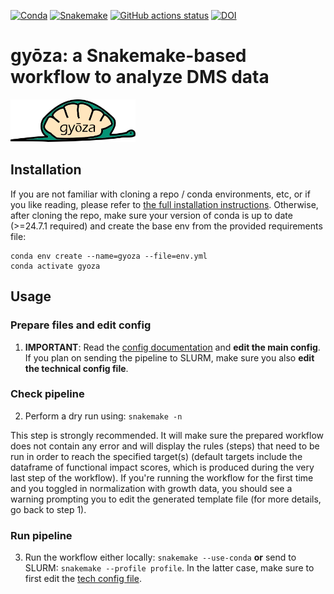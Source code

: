 [![Conda](https://img.shields.io/badge/conda-≥24.9.1-brightgreen.svg)](https://github.com/conda/conda)
[![Snakemake](https://img.shields.io/badge/snakemake-≥8.23.2-brightgreen.svg)](https://snakemake.github.io)
[![GitHub actions status](https://github.com/durr1602/gyoza/workflows/Tests/badge.svg?branch=main)](https://github.com/durr1602/gyoza/actions?query=branch%3Amain+workflow%3ATests)
[![DOI](https://zenodo.org/badge/858202238.svg?branch=main&kill_cache=1)](https://zenodo.org/badge/latestdoi/858202238)

# gyōza: a Snakemake-based workflow to analyze DMS data
<p align="left">
  <img src="./gyoza.png" width="200">
</p>

## Installation

If you are not familiar with cloning a repo / conda environments, etc, or if you like reading, please refer to [the full installation instructions](fulldoc/README.md). Otherwise, after cloning the repo, make sure your version of conda is up to date (>=24.7.1 required) and create the base env from the provided requirements file:
```
conda env create --name=gyoza --file=env.yml
conda activate gyoza
```

## Usage

### Prepare files and edit config
1. **IMPORTANT**: Read the [config documentation](config/README.md) and **edit the main config**. If you plan on sending the pipeline to SLURM, make sure you also **edit the technical config file**.

### Check pipeline
2. Perform a dry run using: `snakemake -n`

This step is strongly recommended. It will make sure the prepared workflow does not contain any error and will display the rules (steps) that need to be run in order to reach the specified target(s) (default targets include the dataframe of functional impact scores, which is produced during the very last step of the workflow). If you're running the workflow for the first time and you toggled in normalization with growth data, you should see a warning prompting you to edit the generated template file (for more details, go back to step 1).

### Run pipeline
3. Run the workflow either locally: `snakemake --use-conda` **or** send to SLURM: `snakemake --profile profile`. In the latter case, make sure to first edit the [tech config file](profile/config.v8+.yaml).
